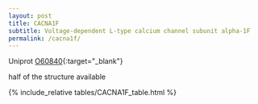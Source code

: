 ```yaml
---
layout: post
title: CACNA1F
subtitle: Voltage-dependent L-type calcium channel subunit alpha-1F
permalink: /cacna1f/
---
```




Uniprot [O60840](http://www.uniprot.org/uniprot/O60840){:target="_blank"}

half of the structure available

{% include_relative tables/CACNA1F_table.html %}
